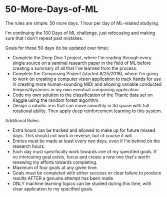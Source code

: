 # 50-More-Days-of-ML
The rules are simple: 50 more days. 1 hour per day of ML-related studying.

I'm continuing the 100 Days of ML challenge, just refocusing and making sure that I don't repeat past mistakes.

Goals for these 50 days (to be updated over time):
* Complete the Deep Dive 1 project, where I'm reading through every single source on a seminal research paper in the field of ML before creating a summary of all that I've learned from the process.
* Complete the Composing Project (started 8/25/2018), where I'm going to work on creating a computer vision application to track hands for use in creating more human-sounding MIDI and allowing variable conducted tempos/dynamics in my own eventual composing application.
* Code my own solution to the classification of the Titanic data set on Kaggle using the random forest algorithm.
* Design a robotic arm that can move smoothly in 3d space with full rotational ability. Then apply deep reinforcement learning to this system.

Additional Rules:
* Extra hours can be tracked and allowed to make up for future missed days. This should not work in reverse, but of course it will.
* Entries must be made at least every two days, even if I'm behind on the research hours.
* Each day must specifically work towards one of my specified goals. If no interesting goal exists, focus and create a new one that's worth renewing my efforts towards completing.
* Maximum of four goals at any given time.
* Goals must be completed with either success or clear failure to produce results AFTER a genuine attempt has been made.
* ONLY machine learning topics can be studied during this time, with clear application to my specified goals.
